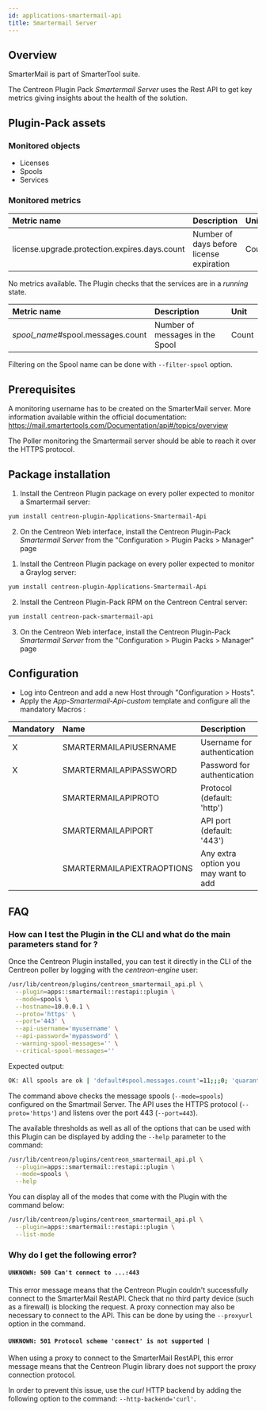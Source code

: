 ```yaml
---
id: applications-smartermail-api
title: Smartermail Server
---
```


## Overview

SmarterMail is part of SmarterTool suite. 

The Centreon Plugin Pack *Smartermail Server* uses the Rest API to get key metrics
giving insights about the health of the solution.

## Plugin-Pack assets

### Monitored objects

* Licenses
* Spools
* Services 

### Monitored metrics

<!--DOCUSAURUS_CODE_TABS-->

<!--Licenses-->

| Metric name                                    | Description                                | Unit   |
| :--------------------------------------------- | :----------------------------------------- | :----- |
| license.upgrade.protection.expires.days.count  | Number of days before license expiration   | Count  |

<!--Services-->

No metrics available. The Plugin checks that the services are in a *running* state. 

<!--Spools-->

| Metric name                        | Description                       | Unit   |
| :--------------------------------- | :-------------------------------- | :----- |
| *spool_name*#spool.messages.count  | Number of messages in the Spool   | Count  |

Filtering on the Spool name can be done with `--filter-spool` option. 

<!--END_DOCUSAURUS_CODE_TABS-->

## Prerequisites

A monitoring username has to be created on the SmarterMail server. More information available 
within the official documentation: https://mail.smartertools.com/Documentation/api#/topics/overview 

The Poller monitoring the Smartermail server should be able to reach it over the 
HTTPS protocol. 

## Package installation

<!--DOCUSAURUS_CODE_TABS-->

<!--Online IMP Licence & IT-100 Editions-->

1. Install the Centreon Plugin package on every poller expected to monitor a Smartermail server:

```bash
yum install centreon-plugin-Applications-Smartermail-Api
```

2. On the Centreon Web interface, install the Centreon Plugin-Pack *Smartermail Server* from the "Configuration > Plugin Packs > Manager" page

<!--Offline IMP License-->

1. Install the Centreon Plugin package on every poller expected to monitor a Graylog server:

```bash
yum install centreon-plugin-Applications-Smartermail-Api
```

2. Install the Centreon Plugin-Pack RPM on the Centreon Central server:

```bash
yum install centreon-pack-smartermail-api
```

3. On the Centreon Web interface, install the Centreon Plugin-Pack *Smartermail Server* from the "Configuration > Plugin Packs > Manager" page

<!--END_DOCUSAURUS_CODE_TABS-->

## Configuration

* Log into Centreon and add a new Host through "Configuration > Hosts".
* Apply the *App-Smartermail-Api-custom* template and configure all the mandatory Macros :

| Mandatory | Name                       | Description                           |
| :-------- | :------------------------- | :------------------------------------ |
| X         | SMARTERMAILAPIUSERNAME     | Username for authentication           |
| X         | SMARTERMAILAPIPASSWORD     | Password for authentication           | 
|           | SMARTERMAILAPIPROTO        | Protocol (default: 'http')            |
|           | SMARTERMAILAPIPORT         | API port (default: '443')             |
|           | SMARTERMAILAPIEXTRAOPTIONS | Any extra option you may want to add  |

## FAQ

### How can I test the Plugin in the CLI and what do the main parameters stand for ?

Once the Centreon Plugin installed, you can test it directly in the CLI of the
Centreon poller by logging with the *centreon-engine* user:

```bash
/usr/lib/centreon/plugins/centreon_smartermail_api.pl \
  --plugin=apps::smartermail::restapi::plugin \
  --mode=spools \
  --hostname=10.0.0.1 \
  --proto='https' \
  --port='443' \
  --api-username='myusername' \
  --api-password='mypassword' \
  --warning-spool-messages='' \
  --critical-spool-messages=''
```

Expected output:

```bash
OK: All spools are ok | 'default#spool.messages.count'=11;;;0; 'quarantine_limit#spool.messages.count'=5000;;;0; 'spam#spool.messages.count'=0;;;0; 'spool_limit#spool.messages.count'=50000;;;0; 'throttledDomains#spool.messages.count'=0;;;0; 'throttledMailingLists#spool.messages.count'=0;;;0; 'throttledUsers#spool.messages.count'=0;;;0; 'virus#spool.messages.count'=0;;;0; 'waiting#spool.messages.count'=3;;;0;
```

The command above checks the message spools (`--mode=spools`) configured on the Smartmail Server. The API uses the HTTPS 
protocol (`--proto='https'`) and listens over the port 443 (`--port=443`). 

The available thresholds as well as all of the options that can be used with
this Plugin can be displayed by adding the `--help` parameter to the 
command:

```bash
/usr/lib/centreon/plugins/centreon_smartermail_api.pl \
  --plugin=apps::smartermail::restapi::plugin \
  --mode=spools \
  --help
```

You can display all of the modes that come with the Plugin with the command
below:

```bash
/usr/lib/centreon/plugins/centreon_smartermail_api.pl \
  --plugin=apps::smartermail::restapi::plugin \
  --list-mode
```

### Why do I get the following error?

#### `UNKNOWN: 500 Can't connect to ...:443`

This error message means that the Centreon Plugin couldn't successfully connect
to the SmarterMail RestAPI. Check that no third party device
(such as a firewall) is blocking the request. A proxy connection may also be 
necessary to connect to the API. This can be done by using the `--proxyurl`
option in the command.

#### `UNKNOWN: 501 Protocol scheme 'connect' is not supported |`

When using a proxy to connect to the SmarterMail RestAPI, this error
message means that the Centreon Plugin library does not support the proxy
connection protocol.

In order to prevent this issue, use the *curl* HTTP backend by adding the
following option to the command: `--http-backend='curl'`.
